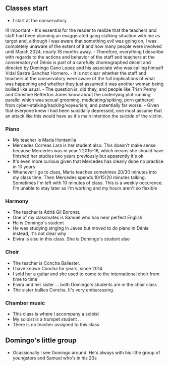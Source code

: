## Classes start

- I start at the conservatory

!!! important
    - It's essential for the reader to realize that the teachers and staff had been planning an exaggerated gang stalking situation with me as target and, although I was aware that something evil was going on, I was completely unaware of the extent of it and how many people were involved until March 2024, nearly 18 months away.
    - Therefore, everything I describe with regards to the actions and behavior of the staff and teachers at the conservatory of Dénia is part of a carefully choreographed deceit and directed by Domingo Cano Lopez and his associate who was calling himself Vidal Sastre Sanchez Hornero.
    - It is not clear whether the staff and teachers at the conservatory were aware of the full implications of what was happening and whether they just assumed it was another woman being bullied like usual.
    - The question is, did they, and people like Trish Penny and Christine Betterton Jones know about the underlying plot running parallel which was sexual grooming, medicating/spiking, porn gathered from cyber-stalking/hacking/voyeurism, and potentially far worse.
    - Given that everyone knew I had been suicidally depressed, one must assume that an attack like this would have as it's main intention the suicide of the victim.

### Piano

- My teacher is Maria Hontanilla
- Mercedes Correas Lara is her student also. This doesn't make sense because Mercedes was in year 1 2015-16, which means she should have finished her studies two years previously but apparently it's ok
- It's even more curious given that Mercedes has clearly done no practice in 10 years
- Whenever I go to class, Maria teaches sometimes 20/30 minutes into my class time. Then Mercedes spends 10/15/20 minutes talking. Sometimes I'm left with 10 minutes of class. This is a weekly occurence. I'm unable to stay later as I'm working and my hours aren't so flexible

### Harmony

- The teacher is Adrià Gil Boronat.
- One of my classmates is Samuel who has near perfect English
- He is Domingo's student
- He was studying singing in Javea but moved to do piano in Dénia instead, it's not clear why
- Elvira is also in this class. She is Domingo's student also

### Choir

- The teacher is Concha Ballester.
- I have known Concha for years, since 2014
- I sold her a guitar and she used to come to the international choir from time to time
- Elvira and her sister ... both Domingo's students are in the choir class
- The sister bullies Concha. It's very embarassing.

### Chamber music

- This class is where I accompany a soloist
- My soloist is a trumpet student ..
- There is no teacher assigned to this class

## Domingo's little group

- Ocassionally I see Domingo around. He's always with his little group of youngsters and Samuel who's in his 20s

